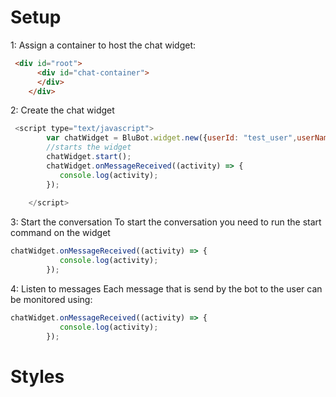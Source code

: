 # Setup

1: Assign a container to host the chat widget:
```html
 <div id="root">
      <div id="chat-container">
      </div>
    </div>
```

2: Create the chat widget
```javascript
 <script type="text/javascript">
        var chatWidget = BluBot.widget.new({userId: "test_user",userName:"question_asker"},"chat-container"); //root is the container id where the widget should be placed
        //starts the widget
        chatWidget.start();
        chatWidget.onMessageReceived((activity) => {
           console.log(activity);
        });
     
    </script>
```

3: Start the conversation
To start the conversation you need to run the start command on the widget
```javascript
chatWidget.onMessageReceived((activity) => {
           console.log(activity);
        });
```

4: Listen to messages
Each message that is send by the bot to the user can be monitored using:
```javascript
chatWidget.onMessageReceived((activity) => {
           console.log(activity);
        });
```

# Styles

